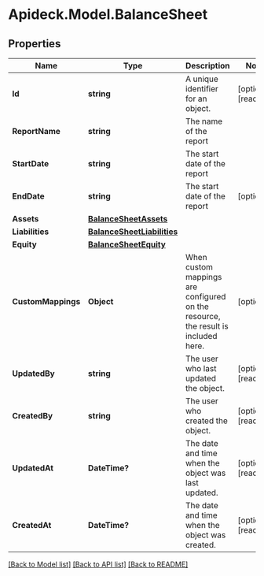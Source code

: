 # Apideck.Model.BalanceSheet

## Properties

Name | Type | Description | Notes
------------ | ------------- | ------------- | -------------
**Id** | **string** | A unique identifier for an object. | [optional] [readonly] 
**ReportName** | **string** | The name of the report | 
**StartDate** | **string** | The start date of the report | 
**EndDate** | **string** | The start date of the report | [optional] 
**Assets** | [**BalanceSheetAssets**](BalanceSheetAssets.md) |  | 
**Liabilities** | [**BalanceSheetLiabilities**](BalanceSheetLiabilities.md) |  | 
**Equity** | [**BalanceSheetEquity**](BalanceSheetEquity.md) |  | 
**CustomMappings** | **Object** | When custom mappings are configured on the resource, the result is included here. | [optional] 
**UpdatedBy** | **string** | The user who last updated the object. | [optional] [readonly] 
**CreatedBy** | **string** | The user who created the object. | [optional] [readonly] 
**UpdatedAt** | **DateTime?** | The date and time when the object was last updated. | [optional] [readonly] 
**CreatedAt** | **DateTime?** | The date and time when the object was created. | [optional] [readonly] 

[[Back to Model list]](../README.md#documentation-for-models) [[Back to API list]](../README.md#documentation-for-api-endpoints) [[Back to README]](../README.md)

